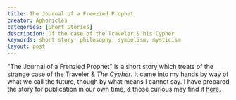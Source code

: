 ```yaml
---
title: The Journal of a Frenzied Prophet
creator: Aphoricles
categories: [Short-Stories]
description: Of the case of the Traveler & his Cypher
keywords: short story, philosophy, symbolism, mysticism
layout: post
---
```


"The Journal of a Frenzied Prophet" is a short story which treats of the strange case of the Traveler & *The Cypher*. It came into my hands by way of what we call the future, though by what means I cannot say. I have prepared the story for publication in our own time, & those curious may find it <a href="https://docs.google.com/document/d/e/2PACX-1vQQ32x7Kw4fC4ipIrYE476zLYKDjpLdXOzbuHfDLnHBvzR1ev0mB6n2-d-QTa9fRrezeVDK8FtBxYDS/pub" target="_blank">here</a>.

